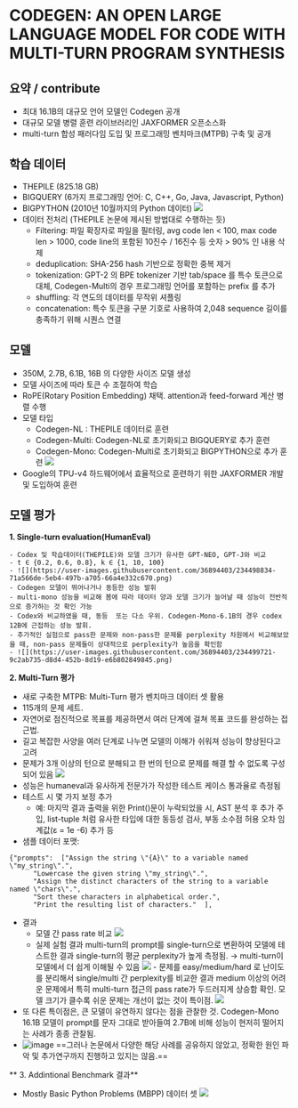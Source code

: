 
# CODEGEN: AN OPEN LARGE LANGUAGE MODEL FOR CODE WITH MULTI-TURN PROGRAM SYNTHESIS
## 요약 / contribute

 - 최대 16.1B의 대규모 언어 모델인 Codegen 공개
 - 대규모 모델 병렬 훈련 라이브러리인 JAXFORMER 오픈소스화
 - multi-turn 합성 패러다임 도입 및 프로그래밍 벤치마크(MTPB) 구축 및 공개


## 학습 데이터
  - THEPILE (825.18 GB)
  - BIGQUERY (6가지 프로그래밍 언어: C, C++, Go, Java, Javascript, Python)
  - BIGPYTHON (2010년 10월까지의 Python 데이터)
![](https://user-images.githubusercontent.com/36894403/234484388-e5aa7971-71a3-4190-9291-24eb96398cf8.png)
- 데이터 전처리 (THEPILE 논문에 제시된 방법대로 수행하는 듯)
  - Filtering: 파일 확장자로 파일을 필터링, avg code len < 100, max code len > 1000, code line의 포함된 10진수 / 16진수 등 숫자 > 90% 인 내용 삭제
  - deduplication: SHA-256 hash 기반으로 정확한 중복 제거
  - tokenization: GPT-2 의 BPE tokenizer 기반 tab/space 를 특수 토큰으로 대체, Codegen-Multi의 경우 프로그래밍 언어를 포함하는 prefix 를 추가
  - shuffling: 각 연도의 데이터를 무작위 셔플링 
  - concatenation: 특수 토큰을 구분 기호로 사용하여 2,048 sequence 길이를 충족하기 위해 시퀀스 연결

## 모델
- 350M, 2.7B, 6.1B, 16B 의 다양한 사이즈 모델 생성
- 모델 사이즈에 따라 토큰 수 조절하여 학습
- RoPE(Rotary Position Embedding) 채택. attention과 feed-forward 계산 병렬 수행
- 모델 타입
	- Codegen-NL : THEPILE 데이터로 훈련
	- Codegen-Multi: Codegen-NL로 초기화되고 BIGQUERY로 추가 훈련
	- Codegen-Mono: Codegen-Multi로 초기화되고 BIGPYTHON으로 추가 훈련
![](https://user-images.githubusercontent.com/36894403/234485586-6da4c130-6814-405f-986d-b86bbbaa7fa1.png)
- Google의 TPU-v4 하드웨어에서 효율적으로 훈련하기 위한 JAXFORMER 개발 및 도입하여 훈련
 
 ## 모델 평가
 **1. Single-turn evaluation(HumanEval)**
 
    - Codex 및 학습데이터(THEPILE)와 모델 크기가 유사한 GPT-NEO, GPT-J와 비교
    - t ∈ {0.2, 0.6, 0.8}, k ∈ {1, 10, 100}
    - ![](https://user-images.githubusercontent.com/36894403/234498834-71a566de-5eb4-497b-a705-66a4e332c670.png)
    - Codegen 모델이 뛰어나거나 동등한 성능 발휘
    - multi-mono 성능을 비교해 봄에 따라 데이터 양과 모델 크기가 늘어날 때 성능이 전반적으로 증가하는 것 확인 가능
    - Codex와 비교하였을 때, 동등  또는 다소 우위. Codegen-Mono-6.1B의 경우 codex 12B에 근접하는 성능 발휘.
    - 추가적인 실험으로 pass한 문제와 non-pass한 문제를 perplexity 차원에서 비교해보았을 때, non-pass 문제들이 상대적으로 perplexity가 높음을 확인함
    - ![](https://user-images.githubusercontent.com/36894403/234499721-9c2ab735-d8d4-452b-8d19-e6b802849845.png)

**2. Multi-Turn 평가**

- 새로 구축한 MTPB: Multi-Turn 평가 벤치마크 데이터 셋 활용
- 115개의 문제 세트. 
- 자연어로 점진적으로 목표를 제공하면서 여러 단계에 걸쳐 목표 코드를 완성하는 접근법.
- 길고 복잡한 사양을 여러 단계로 나누면 모델의 이해가 쉬워져 성능이 향상된다고 고려 
- 문제가 3개 이상의 턴으로 분해되고 한 번의 턴으로 문제를 해결 할 수 없도록 구성되어 있음
![](https://user-images.githubusercontent.com/36894403/234481545-931a88a7-e938-482a-869e-20516932dc64.png)
 - 성능은 humaneval과 유사하게 전문가가 작성한 테스트 케이스 통과율로 측정됨
 - 테스트 시 몇 가지 보정 추가
	- 예: 마지막 결과 출력을 위한 Print()문이 누락되었을 시, AST 분석 후 추가 주입, list-tuple 처럼 유사한 타입에 대한 동등성 검사, 부동 소수점 허용 오차 임계값(ε = 1e -6) 추가 등
 - 샘플 데이터 포맷:
 
 ```
{"prompts":  ["Assign the string \"{A}\" to a variable named \"my_string\".", 
       "Lowercase the given string \"my_string\".", 
       "Assign the distinct characters of the string to a variable named \"chars\".", 
       "Sort these characters in alphabetical order.", 
       "Print the resulting list of characters."  ], 
```
 -  결과
	 - 모델 간 pass rate 비교
![](https://user-images.githubusercontent.com/36894403/234732581-6769a453-600d-4d97-8936-fc564c236e23.png)
    - 실제 실험 결과 multi-turn의 prompt를 single-turn으로 변환하여 모델에 테스트한 결과 single-turn의 평균 perplexity가 높게 측정됨. → multi-turn이 모델에서 더 쉽게 이해될 수 있음
![](https://user-images.githubusercontent.com/36894403/234733803-2d08c948-0b93-4cc5-92a4-50bbdd78e122.png)   		- 문제를 easy/medium/hard 로 난이도를 분리해서 single/multi 간 perplexity를 비교한 결과 medium 이상의 어려운 문제에서 특히 multi-turn 접근의 pass rate가 두드러지게 상승함 확인. 모델 크기가 클수록 쉬운 문제는 개선이 없는 것이 특이점.
![](https://user-images.githubusercontent.com/36894403/234735473-0e14f7ec-ab38-4ee5-b336-bfc78c5cd7ac.png)
- 또 다른 특이점은, 큰 모델이 유연하지 않다는 점을 관찰한 것. Codegen-Mono 16.1B 모델이 prompt를 문자 그대로 받아들여 2.7B에 비해 성능이 현저히 떨어지는 사례가 종종 관찰됨.
- ![image](https://user-images.githubusercontent.com/36894403/234757856-858ab5f0-a516-47bd-afe1-f4bf9abec845.png)
==그러나 논문에서 다양한 해당 사례를 공유하지 않았고, 정확한 원인 파악 및 추가연구까지 진행하고 있지는 않음.==

** 3. Addintional Benchmark 결과**

 - Mostly Basic Python Problems (MBPP) 데이터 셋
![](https://user-images.githubusercontent.com/36894403/234744619-165cea83-8782-4bb7-b88c-2c8eb4393aed.png)
